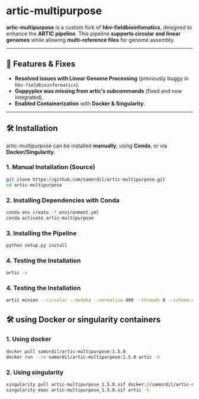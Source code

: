 # artic-multipurpose

**artic-multipurpose** is a custom fork of **hbv-fieldbioinfomatics**, designed to enhance the **ARTIC pipeline**.
This pipeline **supports circular and linear genomes** while allowing **multi-reference files** for genome assembly.

---

## 🔧 **Features & Fixes**
- **Resolved issues with Linear Genome Processing** (previously buggy in `hbv-fieldbioinformatics`).
- **Guppyplex was missing from artic's subcommands** (fixed and now integrated).
- **Enabled Containerization** with **Docker & Singularity**.

---

## 🛠 **Installation**
artic-multipurpose can be installed **manually**, using **Conda**, or via **Docker/Singularity**.

### 1. **Manual Installation (Source)**
```sh
git clone https://github.com/samordil/artic-multipurpose.git
cd artic-multipurpose
```

### 2. **Installing Dependencies with Conda**
```sh
conda env create -f environment.yml
conda activate artic-multipurpose
```

### 3. **Installing the Pipeline**
```sh
python setup.py install
```

### 4. **Testing the Installation**
```sh
artic -v
```

### 4. **Testing the Installation**
```sh
artic minion --circular --medaka --normalise 400 --threads 8 --scheme-directory ~/hbv-fieldbioinfomatics/primerschemes --read-file {}  --medaka-model r1041_e82_400bps_hac_v4.3.0 hbv-600/V2.1.0L output/barcode13
```

## 🛠 **using Docker or singularity containers**
### 1. **Using docker**
```sh
docker pull samordil/artic-multipurpose:1.5.0
docker run --rm samordil/artic-multipurpose:1.5.0 artic -h
```

### 2. **Using singularity**
```sh
singularity pull artic-multipurpose_1.5.0.sif docker://samordil/artic-multipurpose:1.5.0
singularity exec artic-multipurpose_1.5.0.sif artic -h
```